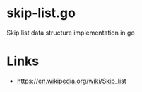 # skip-list.go
Skip list data structure implementation in go

# Links

- https://en.wikipedia.org/wiki/Skip_list
